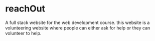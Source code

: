 # reachOut
A full stack website for the web development course. this website is a volunteering website where people can either ask for help or they can volunteer to help.
